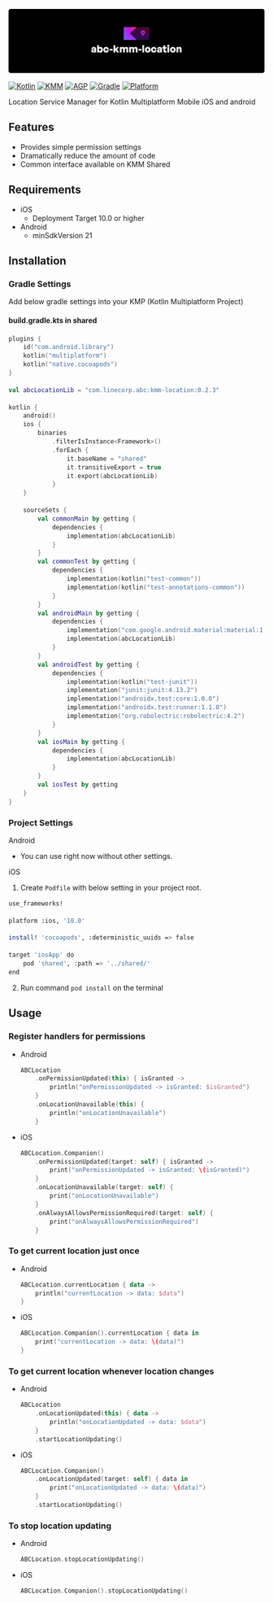 ![abc-kmm-location: Location Service Manager for Kotlin Multiplatform Mobile iOS and android](images/cover.png)

[![Kotlin](https://img.shields.io/badge/kotlin-1.5.21-blue.svg?logo=kotlin)](http://kotlinlang.org)
[![KMM](https://img.shields.io/badge/KMM-0.2.7-lightgreen.svg?logo=KMM)](https://plugins.jetbrains.com/plugin/14936-kotlin-multiplatform-mobile)
[![AGP](https://img.shields.io/badge/AGP-7.0.1-green.svg?logo=AGP)](https://developer.android.com/studio/releases/gradle-plugin)
[![Gradle](https://img.shields.io/badge/Gradle-7.0.2-blue.svg?logo=Gradle)](https://gradle.org)
[![Platform](https://img.shields.io/badge/platform-ios,android-lightgray.svg?style=flat)](https://img.shields.io/badge/platform-ios-lightgray.svg?style=flat)

Location Service Manager for Kotlin Multiplatform Mobile iOS and android

## Features
- Provides simple permission settings
- Dramatically reduce the amount of code
- Common interface available on KMM Shared

## Requirements
- iOS
  - Deployment Target 10.0 or higher
- Android
  - minSdkVersion 21

## Installation

### Gradle Settings
Add below gradle settings into your KMP (Kotlin Multiplatform Project)

#### build.gradle.kts in shared

```kotlin
plugins {
    id("com.android.library")
    kotlin("multiplatform")
    kotlin("native.cocoapods")
}

val abcLocationLib = "com.linecorp.abc:kmm-location:0.2.3"

kotlin {
    android()
    ios {
        binaries
            .filterIsInstance<Framework>()
            .forEach {
                it.baseName = "shared"
                it.transitiveExport = true
                it.export(abcLocationLib)
            }
    }

    sourceSets {
        val commonMain by getting {
            dependencies {
                implementation(abcLocationLib)
            }
        }
        val commonTest by getting {
            dependencies {
                implementation(kotlin("test-common"))
                implementation(kotlin("test-annotations-common"))
            }
        }
        val androidMain by getting {
            dependencies {
                implementation("com.google.android.material:material:1.2.1")
                implementation(abcLocationLib)
            }
        }
        val androidTest by getting {
            dependencies {
                implementation(kotlin("test-junit"))
                implementation("junit:junit:4.13.2")
                implementation("androidx.test:core:1.0.0")
                implementation("androidx.test:runner:1.1.0")
                implementation("org.robolectric:robolectric:4.2")
            }
        }
        val iosMain by getting {
            dependencies {
                implementation(abcLocationLib)
            }
        }
        val iosTest by getting
    }
}
```
### Project Settings
Android
- You can use right now without other settings.

iOS
1. Create `Podfile` with below setting in your project root.
```bash
use_frameworks!

platform :ios, '10.0'

install! 'cocoapods', :deterministic_uuids => false

target 'iosApp' do
    pod 'shared', :path => '../shared/'
end
```
2. Run command `pod install` on the terminal

## Usage

### Register handlers for permissions

- Android

    ```kotlin
    ABCLocation
        .onPermissionUpdated(this) { isGranted ->
            println("onPermissionUpdated -> isGranted: $isGranted")
        }
        .onLocationUnavailable(this) {
            println("onLocationUnavailable")
        }
    ```

- iOS

    ```swift
    ABCLocation.Companion()
        .onPermissionUpdated(target: self) { isGranted ->
            print("onPermissionUpdated -> isGranted: \(isGranted)")
        }
        .onLocationUnavailable(target: self) {
            print("onLocationUnavailable")
        }
        .onAlwaysAllowsPermissionRequired(target: self) {
            print("onAlwaysAllowsPermissionRequired")
        }
    ```

### To get current location just once

- Android

    ```kotlin
    ABCLocation.currentLocation { data ->
        println("currentLocation -> data: $data")
    }
    ```

- iOS

    ```swift
    ABCLocation.Companion().currentLocation { data in
        print("currentLocation -> data: \(data)")
    }
    ```

### To get current location whenever location changes

- Android

    ```kotlin
    ABCLocation
        .onLocationUpdated(this) { data ->
            println("onLocationUpdated -> data: $data")
        }
        .startLocationUpdating()
    ```

- iOS

    ```swift
    ABCLocation.Companion()
        .onLocationUpdated(target: self) { data in
            print("onLocationUpdated -> data: \(data)")
        }
        .startLocationUpdating()
    ```

### To stop location updating

- Android

    ```kotlin
    ABCLocation.stopLocationUpdating()
    ```

- iOS

    ```swift
    ABCLocation.Companion().stopLocationUpdating()
    ```
